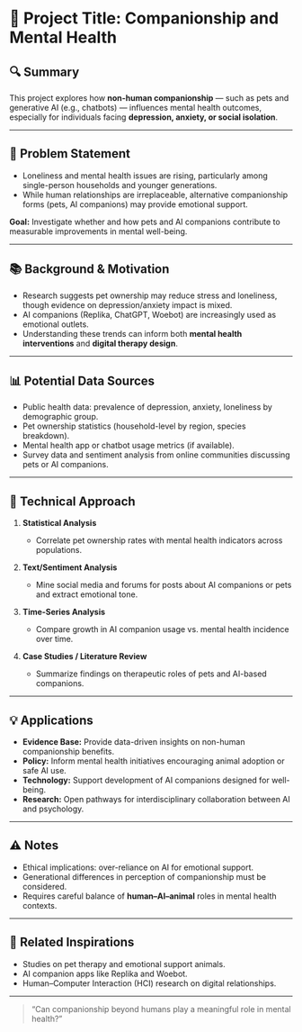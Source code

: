 # 🧠 Project Title: Companionship and Mental Health

## 🔍 Summary
This project explores how **non-human companionship** — such as pets and generative AI (e.g., chatbots) — influences mental health outcomes, especially for individuals facing **depression, anxiety, or social isolation**.

---

## 🎯 Problem Statement
- Loneliness and mental health issues are rising, particularly among single-person households and younger generations.  
- While human relationships are irreplaceable, alternative companionship forms (pets, AI companions) may provide emotional support.  

**Goal:** Investigate whether and how pets and AI companions contribute to measurable improvements in mental well-being.

---

## 📚 Background & Motivation
- Research suggests pet ownership may reduce stress and loneliness, though evidence on depression/anxiety impact is mixed.  
- AI companions (Replika, ChatGPT, Woebot) are increasingly used as emotional outlets.  
- Understanding these trends can inform both **mental health interventions** and **digital therapy design**.  

---

## 📊 Potential Data Sources
- Public health data: prevalence of depression, anxiety, loneliness by demographic group.  
- Pet ownership statistics (household-level by region, species breakdown).  
- Mental health app or chatbot usage metrics (if available).  
- Survey data and sentiment analysis from online communities discussing pets or AI companions.  

---

## 🧪 Technical Approach
1. **Statistical Analysis**  
   - Correlate pet ownership rates with mental health indicators across populations.  

2. **Text/Sentiment Analysis**  
   - Mine social media and forums for posts about AI companions or pets and extract emotional tone.  

3. **Time-Series Analysis**  
   - Compare growth in AI companion usage vs. mental health incidence over time.  

4. **Case Studies / Literature Review**  
   - Summarize findings on therapeutic roles of pets and AI-based companions.  

---

## 💡 Applications
- **Evidence Base:** Provide data-driven insights on non-human companionship benefits.  
- **Policy:** Inform mental health initiatives encouraging animal adoption or safe AI use.  
- **Technology:** Support development of AI companions designed for well-being.  
- **Research:** Open pathways for interdisciplinary collaboration between AI and psychology.  

---

## ⚠️ Notes
- Ethical implications: over-reliance on AI for emotional support.  
- Generational differences in perception of companionship must be considered.  
- Requires careful balance of **human–AI–animal** roles in mental health contexts.  

---

## 🔗 Related Inspirations
- Studies on pet therapy and emotional support animals.  
- AI companion apps like Replika and Woebot.  
- Human–Computer Interaction (HCI) research on digital relationships.  

---

> “Can companionship beyond humans play a meaningful role in mental health?”
